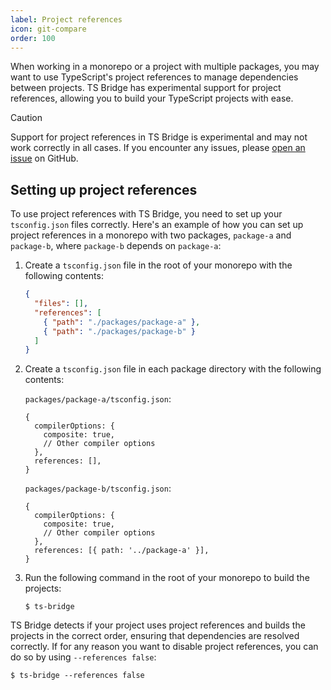 ```yaml
---
label: Project references
icon: git-compare
order: 100
---
```


When working in a monorepo or a project with multiple packages, you may want to
use TypeScript's project references to manage dependencies between projects. TS
Bridge has experimental support for project references, allowing you to build
your TypeScript projects with ease.

> [!CAUTION]
> Support for project references in TS Bridge is experimental and may not work
> correctly in all cases. If you encounter any issues, please
> [open an issue](https://github.com/ts-bridge/ts-bridge/issues/new/choose) on
> GitHub.

## Setting up project references

To use project references with TS Bridge, you need to set up your
`tsconfig.json` files correctly. Here's an example of how you can set up project
references in a monorepo with two packages, `package-a` and `package-b`, where
`package-b` depends on `package-a`:

1. Create a `tsconfig.json` file in the root of your monorepo with the following
   contents:

   ```json
   {
     "files": [],
     "references": [
       { "path": "./packages/package-a" },
       { "path": "./packages/package-b" }
     ]
   }
   ```

2. Create a `tsconfig.json` file in each package directory with the following
   contents:

   `packages/package-a/tsconfig.json`:

   ```json5
   {
     compilerOptions: {
       composite: true,
       // Other compiler options
     },
     references: [],
   }
   ```

   `packages/package-b/tsconfig.json`:

   ```json5
   {
     compilerOptions: {
       composite: true,
       // Other compiler options
     },
     references: [{ path: '../package-a' }],
   }
   ```

3. Run the following command in the root of your monorepo to build the projects:

   ```shell
   $ ts-bridge
   ```

TS Bridge detects if your project uses project references and builds the
projects in the correct order, ensuring that dependencies are resolved
correctly. If for any reason you want to disable project references, you can do
so by using `--references false`:

```shell
$ ts-bridge --references false
```

